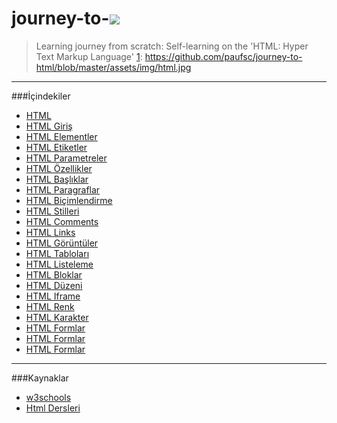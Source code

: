 journey-to-![][1]
===============

>Learning journey from scratch: Self-learning on the 'HTML: Hyper Text Markup Language' 
[1]: https://github.com/paufsc/journey-to-html/blob/master/assets/img/html.jpg


-------------------
###İçindekiler

* [HTML]() 
* [HTML Giriş]()
* [HTML Elementler]()
* [HTML Etiketler]()
* [HTML Parametreler]()
* [HTML Özellikler]()
* [HTML Başlıklar]()
* [HTML Paragraflar]()
* [HTML Biçimlendirme]()
* [HTML Stilleri]()
* [HTML Comments]()
* [HTML Links]()
* [HTML Görüntüler]()
* [HTML Tabloları]()
* [HTML Listeleme]()
* [HTML Bloklar]()
* [HTML Düzeni]()
* [HTML Iframe]()
* [HTML Renk]()
* [HTML Karakter]()
* [HTML Formlar]()
* [HTML Formlar]()
* [HTML Formlar]()


-----------------------
###Kaynaklar

* [w3schools](http://www.w3schools.com/html/)
* [Html Dersleri](http://www.htmldersleri.org/)




[1]: https://github.com/paufsc/journey-to-html/blob/master/assets/img/html.jpg